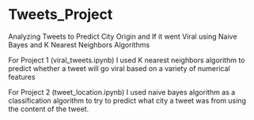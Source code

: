 # Tweets_Project
 Analyzing Tweets to Predict City Origin and If it went Viral using Naive Bayes and K Nearest Neighbors Algorithms
 
 For Project 1 (viral_tweets.ipynb) I used K nearest neighbors algorithm to predict whether a tweet will go viral based on a variety of numerical features
 
 For Project 2 (tweet_location.ipynb) I used naive bayes algorithm as a classification algorithm to try to predict what city a tweet was from using the content of the tweet.
 
 

